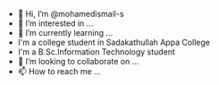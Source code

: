 - 👋 Hi, I’m @mohamedismail-s
- 👀 I’m interested in ...
- 🌱 I’m currently learning ...
- I'm a college student in Sadakathullah Appa College
- I'm a B.Sc.Information Technology student
- 💞️ I’m looking to collaborate on ...
- 📫 How to reach me ...

<!---
mohamedismail-s/mohamedismail-s is a ✨ special ✨ repository because its `README.md` (this file) appears on your GitHub profile.
You can click the Preview link to take a look at your changes.
--->

